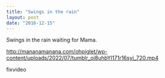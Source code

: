 ```yaml
---
title: "Swings in the rain"
layout: post
date: "2016-12-15"
---
```


Swings in the rain waiting for Mama.

http://mananamanana.com/ohpiglet/wp-content/uploads/2022/07/tumblr_oi8uhbYl171r16syi_720.mp4

fixvideo
